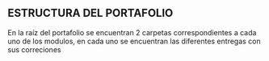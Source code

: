 ## ESTRUCTURA DEL PORTAFOLIO
En la raíz del portafolio se encuentran 2 carpetas correspondientes a cada uno de los modulos, en cada uno se encuentran las diferentes entregas con sus correciones
